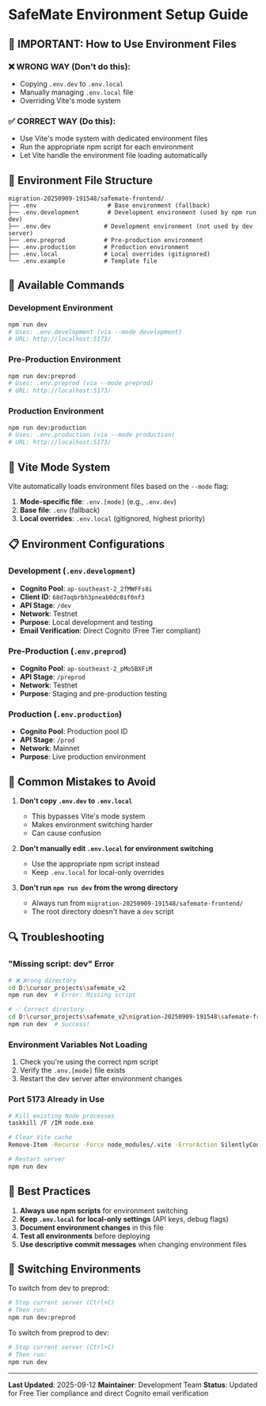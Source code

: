 # SafeMate Environment Setup Guide

## 🎯 **IMPORTANT: How to Use Environment Files**

### ❌ **WRONG WAY (Don't do this):**
- Copying `.env.dev` to `.env.local`
- Manually managing `.env.local` file
- Overriding Vite's mode system

### ✅ **CORRECT WAY (Do this):**
- Use Vite's mode system with dedicated environment files
- Run the appropriate npm script for each environment
- Let Vite handle the environment file loading automatically

## 📁 **Environment File Structure**

```
migration-20250909-191548/safemate-frontend/
├── .env                    # Base environment (fallback)
├── .env.development        # Development environment (used by npm run dev)
├── .env.dev               # Development environment (not used by dev server)
├── .env.preprod           # Pre-production environment  
├── .env.production        # Production environment
├── .env.local             # Local overrides (gitignored)
└── .env.example           # Template file
```

## 🚀 **Available Commands**

### Development Environment
```bash
npm run dev
# Uses: .env.development (via --mode development)
# URL: http://localhost:5173/
```

### Pre-Production Environment
```bash
npm run dev:preprod
# Uses: .env.preprod (via --mode preprod)
# URL: http://localhost:5173/
```

### Production Environment
```bash
npm run dev:production
# Uses: .env.production (via --mode production)
# URL: http://localhost:5173/
```

## 🔧 **Vite Mode System**

Vite automatically loads environment files based on the `--mode` flag:

1. **Mode-specific file**: `.env.[mode]` (e.g., `.env.dev`)
2. **Base file**: `.env` (fallback)
3. **Local overrides**: `.env.local` (gitignored, highest priority)

## 📋 **Environment Configurations**

### Development (`.env.development`)
- **Cognito Pool**: `ap-southeast-2_2fMWFFs8i`
- **Client ID**: `68d7oqbrbh3pneab0dc0if0nf3`
- **API Stage**: `/dev`
- **Network**: Testnet
- **Purpose**: Local development and testing
- **Email Verification**: Direct Cognito (Free Tier compliant)

### Pre-Production (`.env.preprod`)
- **Cognito Pool**: `ap-southeast-2_pMo5BXFiM`
- **API Stage**: `/preprod`
- **Network**: Testnet
- **Purpose**: Staging and pre-production testing

### Production (`.env.production`)
- **Cognito Pool**: Production pool ID
- **API Stage**: `/prod`
- **Network**: Mainnet
- **Purpose**: Live production environment

## 🚨 **Common Mistakes to Avoid**

1. **Don't copy `.env.dev` to `.env.local`**
   - This bypasses Vite's mode system
   - Makes environment switching harder
   - Can cause confusion

2. **Don't manually edit `.env.local` for environment switching**
   - Use the appropriate npm script instead
   - Keep `.env.local` for local-only overrides

3. **Don't run `npm run dev` from the wrong directory**
   - Always run from `migration-20250909-191548/safemate-frontend/`
   - The root directory doesn't have a `dev` script

## 🔍 **Troubleshooting**

### "Missing script: dev" Error
```bash
# ❌ Wrong directory
cd D:\cursor_projects\safemate_v2
npm run dev  # Error: Missing script

# ✅ Correct directory
cd D:\cursor_projects\safemate_v2\migration-20250909-191548\safemate-frontend
npm run dev  # Success!
```

### Environment Variables Not Loading
1. Check you're using the correct npm script
2. Verify the `.env.[mode]` file exists
3. Restart the dev server after environment changes

### Port 5173 Already in Use
```bash
# Kill existing Node processes
taskkill /F /IM node.exe

# Clear Vite cache
Remove-Item -Recurse -Force node_modules/.vite -ErrorAction SilentlyContinue

# Restart server
npm run dev
```

## 📝 **Best Practices**

1. **Always use npm scripts** for environment switching
2. **Keep `.env.local` for local-only settings** (API keys, debug flags)
3. **Document environment changes** in this file
4. **Test all environments** before deploying
5. **Use descriptive commit messages** when changing environment files

## 🔄 **Switching Environments**

To switch from dev to preprod:
```bash
# Stop current server (Ctrl+C)
# Then run:
npm run dev:preprod
```

To switch from preprod to dev:
```bash
# Stop current server (Ctrl+C)
# Then run:
npm run dev
```

---

**Last Updated**: 2025-09-12
**Maintainer**: Development Team
**Status**: Updated for Free Tier compliance and direct Cognito email verification
